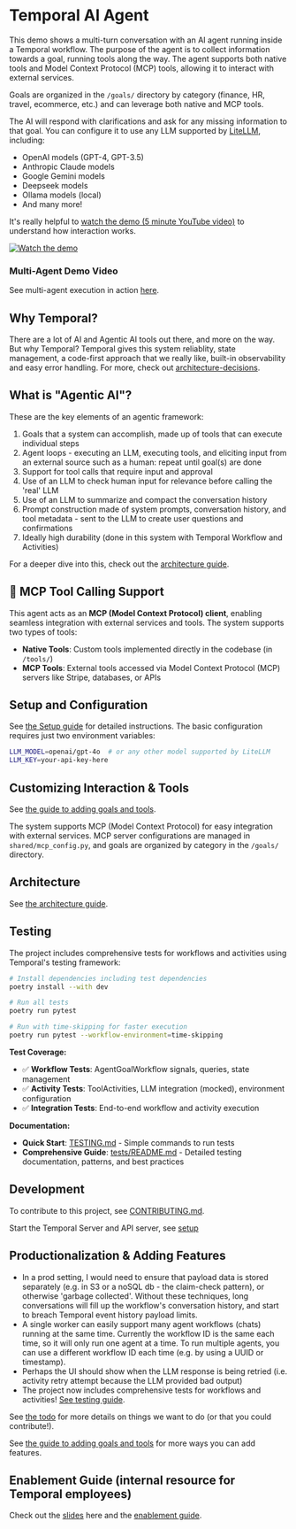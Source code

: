 # Temporal AI Agent

This demo shows a multi-turn conversation with an AI agent running inside a Temporal workflow. The purpose of the agent is to collect information towards a goal, running tools along the way. The agent supports both native tools and Model Context Protocol (MCP) tools, allowing it to interact with external services.

Goals are organized in the `/goals/` directory by category (finance, HR, travel, ecommerce, etc.) and can leverage both native and MCP tools.

The AI will respond with clarifications and ask for any missing information to that goal. You can configure it to use any LLM supported by [LiteLLM](https://docs.litellm.ai/docs/providers), including:
- OpenAI models (GPT-4, GPT-3.5)
- Anthropic Claude models
- Google Gemini models
- Deepseek models
- Ollama models (local)
- And many more!

It's really helpful to [watch the demo (5 minute YouTube video)](https://www.youtube.com/watch?v=GEXllEH2XiQ) to understand how interaction works.

[![Watch the demo](./assets/agent-youtube-screenshot.jpeg)](https://www.youtube.com/watch?v=GEXllEH2XiQ)

### Multi-Agent Demo Video
See multi-agent execution in action [here](https://www.youtube.com/watch?v=8Dc_0dC14yY).

## Why Temporal?
There are a lot of AI and Agentic AI tools out there, and more on the way. But why Temporal? Temporal gives this system reliablity, state management, a code-first approach that we really like, built-in observability and easy error handling.
For more, check out [architecture-decisions](./architecture-decisions.md).

## What is "Agentic AI"?
These are the key elements of an agentic framework:
1. Goals that a system can accomplish, made up of tools that can execute individual steps
2. Agent loops - executing an LLM, executing tools, and eliciting input from an external source such as a human: repeat until goal(s) are done
3. Support for tool calls that require input and approval
4. Use of an LLM to check human input for relevance before calling the 'real' LLM
5. Use of an LLM to summarize and compact the conversation history
6. Prompt construction made of system prompts, conversation history, and tool metadata - sent to the LLM to create user questions and confirmations
7. Ideally high durability (done in this system with Temporal Workflow and Activities)

For a deeper dive into this, check out the [architecture guide](./architecture.md).

## 🔧 MCP Tool Calling Support

This agent acts as an **MCP (Model Context Protocol) client**, enabling seamless integration with external services and tools. The system supports two types of tools:
- **Native Tools**: Custom tools implemented directly in the codebase (in `/tools/`)
- **MCP Tools**: External tools accessed via Model Context Protocol (MCP) servers like Stripe, databases, or APIs

## Setup and Configuration
See [the Setup guide](./setup.md) for detailed instructions. The basic configuration requires just two environment variables:
```bash
LLM_MODEL=openai/gpt-4o  # or any other model supported by LiteLLM
LLM_KEY=your-api-key-here
```

## Customizing Interaction & Tools
See [the guide to adding goals and tools](./adding-goals-and-tools.md). 

The system supports MCP (Model Context Protocol) for easy integration with external services. MCP server configurations are managed in `shared/mcp_config.py`, and goals are organized by category in the `/goals/` directory.

## Architecture
See [the architecture guide](./architecture.md).

## Testing

The project includes comprehensive tests for workflows and activities using Temporal's testing framework:

```bash
# Install dependencies including test dependencies
poetry install --with dev

# Run all tests
poetry run pytest

# Run with time-skipping for faster execution
poetry run pytest --workflow-environment=time-skipping
```

**Test Coverage:**
- ✅ **Workflow Tests**: AgentGoalWorkflow signals, queries, state management
- ✅ **Activity Tests**: ToolActivities, LLM integration (mocked), environment configuration
- ✅ **Integration Tests**: End-to-end workflow and activity execution

**Documentation:**
- **Quick Start**: [TESTING.md](TESTING.md) - Simple commands to run tests
- **Comprehensive Guide**: [tests/README.md](tests/README.md) - Detailed testing documentation, patterns, and best practices

## Development

To contribute to this project, see [CONTRIBUTING.md](CONTRIBUTING.md).

Start the Temporal Server and API server, see [setup](setup.md)

## Productionalization & Adding Features
- In a prod setting, I would need to ensure that payload data is stored separately (e.g. in S3 or a noSQL db - the claim-check pattern), or otherwise 'garbage collected'. Without these techniques, long conversations will fill up the workflow's conversation history, and start to breach Temporal event history payload limits.
- A single worker can easily support many agent workflows (chats) running at the same time. Currently the workflow ID is the same each time, so it will only run one agent at a time. To run multiple agents, you can use a different workflow ID each time (e.g. by using a UUID or timestamp).
- Perhaps the UI should show when the LLM response is being retried (i.e. activity retry attempt because the LLM provided bad output)
- The project now includes comprehensive tests for workflows and activities! [See testing guide](TESTING.md).

See [the todo](./todo.md) for more details on things we want to do (or that you could contribute!).

See [the guide to adding goals and tools](./adding-goals-and-tools.md) for more ways you can add features.

## Enablement Guide (internal resource for Temporal employees)
Check out the [slides](https://docs.google.com/presentation/d/1wUFY4v17vrtv8llreKEBDPLRtZte3FixxBUn0uWy5NU/edit#slide=id.g3333e5deaa9_0_0) here and the [enablement guide](https://docs.google.com/document/d/14E0cEOibUAgHPBqConbWXgPUBY0Oxrnt6_AImdiheW4/edit?tab=t.0#heading=h.ajnq2v3xqbu1).


